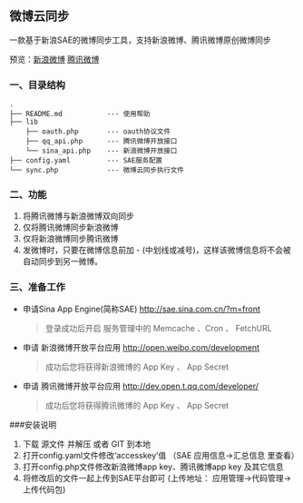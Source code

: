 ## 微博云同步

一款基于新浪SAE的微博同步工具，支持新浪微博、腾讯微博原创微博同步

预览：[新浪微博](http://weibo.com/nipao)
	  [腾讯微博](http://t.qq.com/xiangjianfeng)

### 一、目录结构    
    .
    ├── README.md           --- 使用帮助
    ├── lib              
		├── oauth.php       --- oauth协议文件    	
		├── qq_api.php      --- 腾讯微博开放接口
		└── sina_api.php    --- 新浪微博开放接口    	
    ├── config.yaml         --- SAE服务配置
    └── sync.php			--- 微博云同步执行文件


### 二、功能
1. 将腾讯微博与新浪微博双向同步
2. 仅将腾讯微博同步新浪微博
3. 仅将新浪微博同步腾讯微博
4. 发微博时，只要在微博信息前加 - (中划线或减号)，这样该微博信息将不会被自动同步到另一微博。

### 三、准备工作
* 申请Sina App Engine(简称SAE) http://sae.sina.com.cn/?m=front
	> 登录成功后开启 服务管理中的 Memcache 、Cron 、 FetchURL
* 申请 新浪微博开放平台应用 http://open.weibo.com/development
	> 成功后您将获得新浪微博的 App Key 、 App Secret
* 申请 腾讯微博开放平台应用 http://dev.open.t.qq.com/developer/
	> 成功后您将获得腾讯微博的 App Key 、 App Secret

###安装说明
1. 下载 源文件 并解压 或者 GIT 到本地
2. 打开config.yaml文件修改‘accesskey’值 （SAE 应用信息->汇总信息 里查看）
3. 打开config.php文件修改新浪微博app key、腾讯微博app key 及其它信息
4. 将修改后的文件一起上传到SAE平台即可 (上传地址： 应用管理->代码管理->上传代码包)